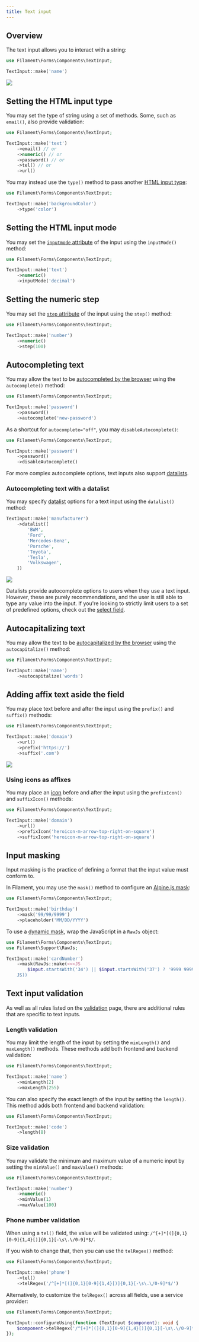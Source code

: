 ```yaml
---
title: Text input
---
```


## Overview

The text input allows you to interact with a string:

```php
use Filament\Forms\Components\TextInput;

TextInput::make('name')
```

![](https://user-images.githubusercontent.com/41773797/147612753-1d4514ea-dba9-4f5c-9efc-08f09608e90d.png)

## Setting the HTML input type

You may set the type of string using a set of methods. Some, such as `email()`, also provide validation:

```php
use Filament\Forms\Components\TextInput;

TextInput::make('text')
    ->email() // or
    ->numeric() // or
    ->password() // or
    ->tel() // or
    ->url()
```

You may instead use the `type()` method to pass another [HTML input type](https://developer.mozilla.org/en-US/docs/Web/HTML/Element/input#input_types):

```php
use Filament\Forms\Components\TextInput;

TextInput::make('backgroundColor')
    ->type('color')
```

## Setting the HTML input mode

You may set the [`inputmode` attribute](https://developer.mozilla.org/en-US/docs/Web/HTML/Element/input#attributes) of the input using the `inputMode()` method:

```php
use Filament\Forms\Components\TextInput;

TextInput::make('text')
    ->numeric()
    ->inputMode('decimal')
```

## Setting the numeric step

You may set the [`step` attribute](https://developer.mozilla.org/en-US/docs/Web/HTML/Element/input#step) of the input using the `step()` method:

```php
use Filament\Forms\Components\TextInput;

TextInput::make('number')
    ->numeric()
    ->step(100)
```

## Autocompleting text

You may allow the text to be [autocompleted by the browser](https://developer.mozilla.org/en-US/docs/Web/HTML/Element/input#autocomplete) using the `autocomplete()` method:

```php
use Filament\Forms\Components\TextInput;

TextInput::make('password')
    ->password()
    ->autocomplete('new-password')
```

As a shortcut for `autocomplete="off"`, you may `disableAutocomplete()`:

```php
use Filament\Forms\Components\TextInput;

TextInput::make('password')
    ->password()
    ->disableAutocomplete()
```

For more complex autocomplete options, text inputs also support [datalists](#autocompleting-text-with-a-datalist).

### Autocompleting text with a datalist

You may specify [datalist](https://developer.mozilla.org/en-US/docs/Web/HTML/Element/datalist) options for a text input using the `datalist()` method:

```php
TextInput::make('manufacturer')
    ->datalist([
        'BWM',
        'Ford',
        'Mercedes-Benz',
        'Porsche',
        'Toyota',
        'Tesla',
        'Volkswagen',
    ])
```

![](https://user-images.githubusercontent.com/41773797/147612844-f46e113f-82b3-4675-9097-4d64a4315082.png)

Datalists provide autocomplete options to users when they use a text input. However, these are purely recommendations, and the user is still able to type any value into the input. If you're looking to strictly limit users to a set of predefined options, check out the [select field](select).

## Autocapitalizing text

You may allow the text to be [autocapitalized by the browser](https://developer.mozilla.org/en-US/docs/Web/HTML/Element/input#autocapitalize) using the `autocapitalize()` method:

```php
use Filament\Forms\Components\TextInput;

TextInput::make('name')
    ->autocapitalize('words')
```

## Adding affix text aside the field

You may place text before and after the input using the `prefix()` and `suffix()` methods:

```php
use Filament\Forms\Components\TextInput;

TextInput::make('domain')
    ->url()
    ->prefix('https://')
    ->suffix('.com')
```

![](https://user-images.githubusercontent.com/41773797/147612784-5eb58d0f-5111-4db8-8f54-3b5c3e2cc80a.png)

### Using icons as affixes

You may place an [icon](https://blade-ui-kit.com/blade-icons?set=1#search) before and after the input using the `prefixIcon()` and `suffixIcon()` methods:

```php
use Filament\Forms\Components\TextInput;

TextInput::make('domain')
    ->url()
    ->prefixIcon('heroicon-m-arrow-top-right-on-square')
    ->suffixIcon('heroicon-m-arrow-top-right-on-square')
```

## Input masking

Input masking is the practice of defining a format that the input value must conform to.

In Filament, you may use the `mask()` method to configure an [Alpine.js mask](https://alpinejs.dev/plugins/mask#x-mask):

```php
use Filament\Forms\Components\TextInput;

TextInput::make('birthday')
    ->mask('99/99/9999')
    ->placeholder('MM/DD/YYYY')
```

To use a [dynamic mask](https://alpinejs.dev/plugins/mask#mask-functions), wrap the JavaScript in a `RawJs` object:

```php
use Filament\Forms\Components\TextInput;
use Filament\Support\RawJs;

TextInput::make('cardNumber')
    ->mask(RawJs::make(<<<JS
        $input.startsWith('34') || $input.startsWith('37') ? '9999 999999 99999' : '9999 9999 9999 9999'
    JS))
```

## Text input validation

As well as all rules listed on the [validation](../validation) page, there are additional rules that are specific to text inputs.

### Length validation

You may limit the length of the input by setting the `minLength()` and `maxLength()` methods. These methods add both frontend and backend validation:

```php
use Filament\Forms\Components\TextInput;

TextInput::make('name')
    ->minLength(2)
    ->maxLength(255)
```

You can also specify the exact length of the input by setting the `length()`. This method adds both frontend and backend validation:

```php
use Filament\Forms\Components\TextInput;

TextInput::make('code')
    ->length(8)
```

### Size validation

You may validate the minimum and maximum value of a numeric input by setting the `minValue()` and `maxValue()` methods:

```php
use Filament\Forms\Components\TextInput;

TextInput::make('number')
    ->numeric()
    ->minValue(1)
    ->maxValue(100)
```

### Phone number validation

When using a `tel()` field, the value will be validated using: `/^[+]*[(]{0,1}[0-9]{1,4}[)]{0,1}[-\s\.\/0-9]*$/`.

If you wish to change that, then you can use the `telRegex()` method:

```php
use Filament\Forms\Components\TextInput;

TextInput::make('phone')
    ->tel()
    ->telRegex('/^[+]*[(]{0,1}[0-9]{1,4}[)]{0,1}[-\s\.\/0-9]*$/')
```

Alternatively, to customize the `telRegex()` across all fields, use a service provider:

```php
use Filament\Forms\Components\TextInput;

TextInput::configureUsing(function (TextInput $component): void {
    $component->telRegex('/^[+]*[(]{0,1}[0-9]{1,4}[)]{0,1}[-\s\.\/0-9]*$/');
});
```
